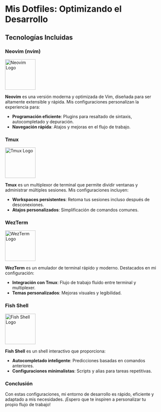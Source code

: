 # Mis Dotfiles: Optimizando el Desarrollo

## Tecnologías Incluidas

### Neovim (nvim)
<img src="https://upload.wikimedia.org/wikipedia/commons/3/3a/Neovim-mark.svg" alt="Neovim Logo" width="100" />

**Neovim** es una versión moderna y optimizada de Vim, diseñada para ser altamente extensible y rápida. Mis configuraciones personalizan la experiencia para:

- **Programación eficiente**: Plugins para resaltado de sintaxis, autocompletado y depuración.
- **Navegación rápida**: Atajos y mejoras en el flujo de trabajo.

### Tmux
<img src="https://raw.githubusercontent.com/tmux/tmux/master/logo/tmux-logo-medium.png" alt="Tmux Logo" width="100" />

**Tmux** es un multiplexor de terminal que permite dividir ventanas y administrar múltiples sesiones. Mis configuraciones incluyen:

- **Workspaces persistentes**: Retoma tus sesiones incluso después de desconexiones.
- **Atajos personalizados**: Simplificación de comandos comunes.

### WezTerm
<img src="https://wezfurlong.org/wezterm/img/icon.svg" alt="WezTerm Logo" width="100" />

**WezTerm** es un emulador de terminal rápido y moderno. Destacados en mi configuración:

- **Integración con Tmux**: Flujo de trabajo fluido entre terminal y multiplexer.
- **Temas personalizados**: Mejoras visuales y legibilidad.

### Fish Shell
<img src="https://fishshell.com/assets/img/logo.svg" alt="Fish Shell Logo" width="100" />

**Fish Shell** es un shell interactivo que proporciona:

- **Autocompletado inteligente**: Predicciones basadas en comandos anteriores.
- **Configuraciones minimalistas**: Scripts y alias para tareas repetitivas.

### Conclusión

Con estas configuraciones, mi entorno de desarrollo es rápido, eficiente y adaptado a mis necesidades. ¡Espero que te inspiren a personalizar tu propio flujo de trabajo!


